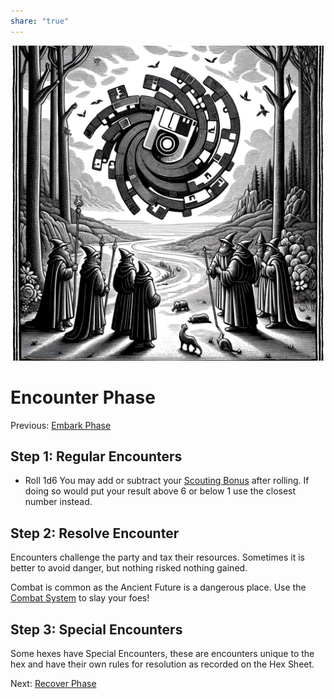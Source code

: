 ```yaml
---  
share: "true"  
---  
```

  
![Pasted image 20240126173718](./Pasted%20image%2020240126173718.png)  
  
# Encounter Phase  
Previous: [Embark Phase](./Embark%20Phase.html)  
  
## Step 1: Regular Encounters  
  
- Roll 1d6 You may add or subtract your [Scouting Bonus](./Scouting%20Bonus.html) after rolling. If doing so would put your result above 6 or below 1 use the closest number instead.  
  
## Step 2: Resolve Encounter  
  
Encounters challenge the party and tax their resources. Sometimes it is better to avoid danger, but nothing risked nothing gained.   
  
Combat is common as the Ancient Future is a dangerous place. Use the [Combat System](./Combat%20System.html) to slay your foes!  
  
## Step 3: Special Encounters  
  
Some hexes have Special Encounters, these are encounters unique to the hex and have their own rules for resolution as recorded on the Hex Sheet.  
  
Next: [Recover Phase](./Recover%20Phase.html)